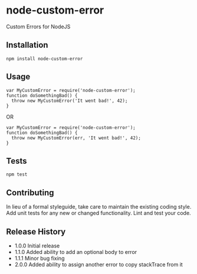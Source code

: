 # node-custom-error
Custom Errors for NodeJS

## Installation
````
npm install node-custom-error
````
## Usage
````
var MyCustomError = require('node-custom-error');
function doSomethingBad() {
  throw new MyCustomError('It went bad!', 42);
}
````
OR
````
var MyCustomError = require('node-custom-error');
function doSomethingBad() {
  throw new MyCustomError(err, 'It went bad!', 42);
}
````
## Tests
````
npm test
````
## Contributing

In lieu of a formal styleguide, take care to maintain the existing coding style.
Add unit tests for any new or changed functionality. Lint and test your code.

## Release History

* 1.0.0 Initial release
* 1.1.0 Added ability to add an optional body to error
* 1.1.1 Minor bug fixing
* 2.0.0 Added ability to assign another error to copy stackTrace from it 